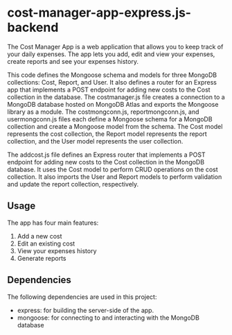 # cost-manager-app-express.js-backend

The Cost Manager App is a web application that allows you to keep track of your daily expenses. 
The app lets you add, edit and view your expenses, create reports and see your expenses history.


This code defines the Mongoose schema and models for three MongoDB collections: Cost, Report, and User. 
It also defines a router for an Express app that implements a POST endpoint for adding new costs to the Cost collection in the database.
The costmanager.js file creates a connection to a MongoDB database hosted on MongoDB Atlas and exports the Mongoose library as a module.
The costmongconn.js, reportmongconn.js, and usermongconn.js files each define a Mongoose schema for a MongoDB collection and create a Mongoose model from the schema. 
The Cost model represents the cost collection, the Report model represents the report collection, and the User model represents the user collection.

The addcost.js file defines an Express router that implements a POST endpoint for adding new costs to the Cost collection in the MongoDB database. 
It uses the Cost model to perform CRUD operations on the cost collection. It also imports the User and Report models to perform validation 
and update the report collection, respectively.

## Usage
The app has four main features:

1. Add a new cost
2. Edit an existing cost
3. View your expenses history
4. Generate reports

## Dependencies
The following dependencies are used in this project:

- express: for building the server-side of the app.
- mongoose: for connecting to and interacting with the MongoDB database



